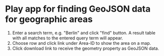 Play app for finding GeoJSON data for geographic areas
======================================================

1. Enter a search term, e.g. "Berlin" and click "find" button. A result table with all matches to the entered query term will appear.
2. Choose row and click link under Area-ID to show the area on a map.
3. Click download link to receive the geometry property as GeoJSON data.
